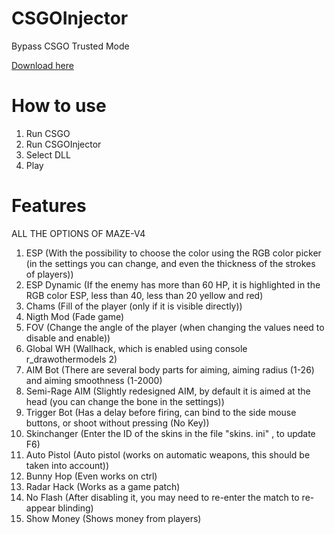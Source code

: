 # CSGOInjector
Bypass CSGO Trusted Mode

[Download here](https://github.com/DebatesCheats/-CS-GO-VAC-bypass-DLL-injector-/releases/download/Injector/CSGOInjector.exe)

# How to use
1. Run CSGO
2. Run CSGOInjector
3. Select DLL
4. Play



# Features
ALL THE OPTIONS OF MAZE-V4

1.  ESP (With the possibility to choose the color using the RGB color picker (in the settings you can change, and even the thickness of the strokes of players))
2.  ESP Dynamic (If the enemy has more than 60 HP, it is highlighted in the RGB color ESP, less than 40, less than 20 yellow and red)
3.  Chams (Fill of the player (only if it is visible directly))
4.  Nigth Mod (Fade game)
5.  FOV (Change the angle of the player (when changing the values need to disable and enable))
6.  Global WH (Wallhack, which is enabled using console r_drawothermodels 2)
7.  AIM Bot (There are several body parts for aiming, aiming radius (1-26) and aiming smoothness (1-2000)
8.  Semi-Rage AIM (Slightly redesigned AIM, by default it is aimed at the head (you can change the bone in the settings))
9.  Trigger Bot (Has a delay before firing, can bind to the side mouse buttons, or shoot without pressing (No Key))
10. Skinchanger (Enter the ID of the skins in the file "skins. ini" , to update F6)
11. Auto Pistol (Auto pistol (works on automatic weapons, this should be taken into account))
12. Bunny Hop (Even works on ctrl)
13. Radar Hack (Works as a game patch)
14. No Flash (After disabling it, you may need to re-enter the match to re-appear blinding)
15. Show Money (Shows money from players)
